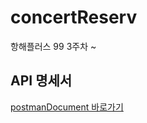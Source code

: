 # concertReserv
항해플러스 99 3주차 ~

## API 명세서 
[postmanDocument 바로가기](https://documenter.getpostman.com/view/23303389/2sA3dxEXgn)

